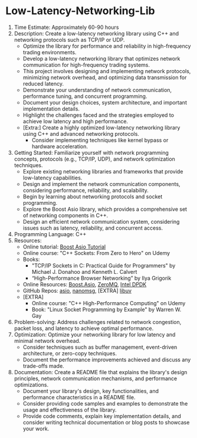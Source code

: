 # Low-Latency-Networking-Lib

1. Time Estimate: Approximately 60-90 hours
2. Description: Create a low-latency networking library using C++ and networking protocols such as TCP/IP or UDP.
   - Optimize the library for performance and reliability in high-frequency trading environments.
   - Develop a low-latency networking library that optimizes network communication for high-frequency trading systems.
   - This project involves designing and implementing network protocols, minimizing network overhead, and optimizing data transmission for reduced latency.
   - Demonstrate your understanding of network communication, performance tuning, and concurrent programming.
   - Document your design choices, system architecture, and important implementation details.
   - Highlight the challenges faced and the strategies employed to achieve low latency and high performance.
   - [Extra:] Create a highly optimized low-latency networking library using C++ and advanced networking protocols.
       - Consider implementing techniques like kernel bypass or hardware acceleration.
3. Getting Started: Familiarize yourself with network programming concepts, protocols (e.g., TCP/IP, UDP), and network optimization techniques.
   - Explore existing networking libraries and frameworks that provide low-latency capabilities.
   - Design and implement the network communication components, considering performance, reliability, and scalability.
   - Begin by learning about networking protocols and socket programming.
   - Explore the Boost Asio library, which provides a comprehensive set of networking components in C++.
   - Design an efficient network communication system, considering issues such as latency, reliability, and concurrent access.
4. Programming Language: C++
5. Resources:
   - Online tutorial: [Boost Asio Tutorial](https://www.boost.org/doc/libs/1_77_0/doc/html/boost_asio/tutorial.html)
   - Online course: "C++ Sockets: From Zero to Hero" on Udemy
   - Books:
       - "TCP/IP Sockets in C: Practical Guide for Programmers" by Michael J. Donahoo and Kenneth L. Calvert
       - “High-Performance Browser Networking” by Ilya Grigorik
   - Online Resources: [Boost.Asio](https://www.boost.org/doc/libs/1_77_0/doc/html/boost_asio.html), [ZeroMQ](https://zeromq.org), [Intel DPDK](https://www.dpdk.org)
   - GitHub Repos: [asio](https://github.com/chriskohlhoff/asio), [nanomsg](https://github.com/nanomsg/nanomsg), [EXTRA] [libuv](https://github.com/libuv/libuv)
   - [EXTRA]
      - Online course:  "C++ High-Performance Computing" on Udemy
      - Book: "Linux Socket Programming by Example" by Warren W. Gay
6. Problem-solving: Address challenges related to network congestion, packet loss, and latency to achieve optimal performance.
7. Optimization: Optimize your networking library for low latency and minimal network overhead.
   - Consider techniques such as buffer management, event-driven architecture, or zero-copy techniques.
   - Document the performance improvements achieved and discuss any trade-offs made.
8. Documentation: Create a README file that explains the library's design principles, network communication mechanisms, and performance optimizations.
   - Document your library's design, key functionalities, and performance characteristics in a README file.
   - Consider providing code samples and examples to demonstrate the usage and effectiveness of the library.
   - Provide code comments, explain key implementation details, and consider writing technical documentation or blog posts to showcase your work.
